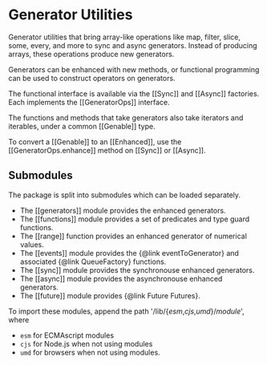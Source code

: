 # Generator Utilities

Generator utilities that bring array-like operations like map, filter, slice, some, every, and more
to sync and async generators. Instead of producing arrays, these operations produce new generators.

Generators can be enhanced with new methods, or functional programming can be used to construct
operators on generators.

The functional interface is available via the [[Sync]]<!-- @IGNORE PREVIOUS: link --> and
[[Async]]<!-- @IGNORE PREVIOUS: link --> factories. Each implements the
[[GeneratorOps]]<!-- @IGNORE PREVIOUS: link --> interface.

The functions and methods that take generators also take iterators and iterables, under a common
[[Genable]]<!-- @IGNORE PREVIOUS: link --> type.

To convert a [[Genable]]<!-- @IGNORE PREVIOUS: link --> to an
[[Enhanced]]<!-- @IGNORE PREVIOUS: link -->, use the
[[GeneratorOps.enhance]]<!-- @IGNORE PREVIOUS: link -->
method on [[Sync]]<!-- @IGNORE PREVIOUS: link --> or [[Async]]<!-- @IGNORE PREVIOUS: link -->.

## Submodules
The package is split into submodules which can be loaded separately.

* The [[generators]]<!-- @IGNORE PREVIOUS: link --> module provides the enhanced generators.
* The [[functions]]<!-- @IGNORE PREVIOUS: link --> module provides a set of predicates and
type guard functions.
* The [[range]]<!-- @IGNORE PREVIOUS: link --> function provides an enhanced generator
of numerical values.
* The [[events]]<!-- @IGNORE PREVIOUS: link --> module provides the {@link eventToGenerator}
and associated {@link QueueFactory} functions.
* The [[sync]]<!-- @IGNORE PREVIOUS: link --> module provides the synchronouse enhanced generators.
* The [[async]]<!-- @IGNORE PREVIOUS: link --> module provides the asynchronouse enhanced generators.
* The [[future]]<!-- @IGNORE PREVIOUS: link --> module provides {@link Future Futures}.

To import these modules, append the path '/lib/{*esm*,*cjs*,*umd*}/_module_', where
* `esm` for ECMAscript modules
* `cjs` for Node.js when not using modules
* `umd` for browsers when not using modules.

